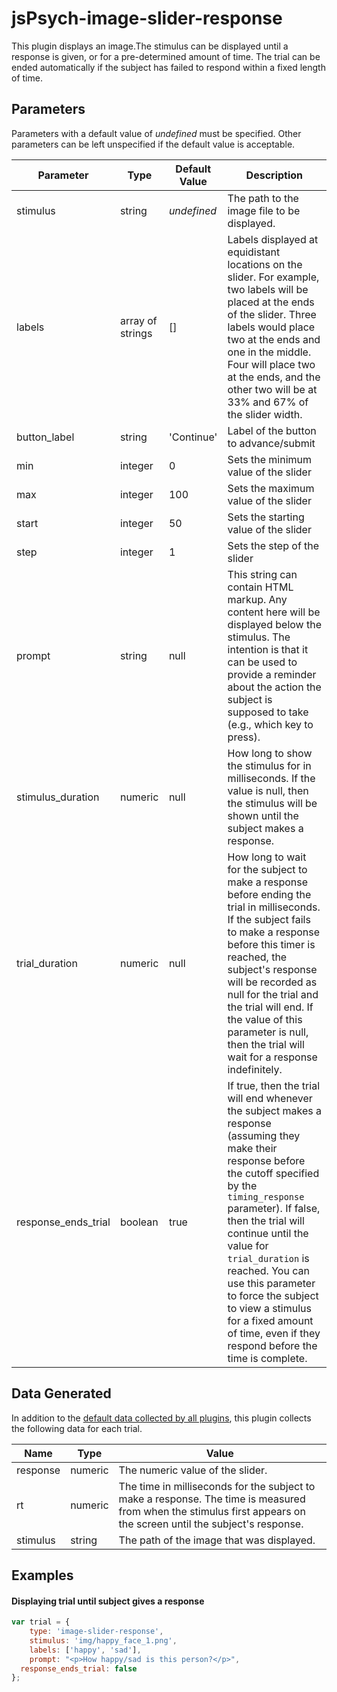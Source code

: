 # jsPsych-image-slider-response

This plugin displays an image.The stimulus can be displayed until a response is given, or for a pre-determined amount of time. The trial can be ended automatically if the subject has failed to respond within a fixed length of time.

## Parameters

Parameters with a default value of *undefined* must be specified. Other parameters can be left unspecified if the default value is acceptable.

Parameter | Type | Default Value | Description
----------|------|---------------|------------
stimulus | string | *undefined* | The path to the image file to be displayed.
labels | array of strings | [] | Labels displayed at equidistant locations on the slider. For example, two labels will be placed at the ends of the slider. Three labels would place two at the ends and one in the middle. Four will place two at the ends, and the other two will be at 33% and 67% of the slider width.
button_label | string |  'Continue' | Label of the button to advance/submit
min | integer | 0 | Sets the minimum value of the slider
max | integer | 100 | Sets the maximum value of the slider
start | integer | 50 | Sets the starting value of the slider
step | integer | 1 | Sets the step of the slider
prompt | string | null | This string can contain HTML markup. Any content here will be displayed below the stimulus. The intention is that it can be used to provide a reminder about the action the subject is supposed to take (e.g., which key to press).
stimulus_duration | numeric | null | How long to show the stimulus for in milliseconds. If the value is null, then the stimulus will be shown until the subject makes a response.
trial_duration | numeric | null | How long to wait for the subject to make a response before ending the trial in milliseconds. If the subject fails to make a response before this timer is reached, the subject's response will be recorded as null for the trial and the trial will end. If the value of this parameter is null, then the trial will wait for a response indefinitely.
response_ends_trial | boolean | true | If true, then the trial will end whenever the subject makes a response (assuming they make their response before the cutoff specified by the `timing_response` parameter). If false, then the trial will continue until the value for `trial_duration` is reached. You can use this parameter to force the subject to view a stimulus for a fixed amount of time, even if they respond before the time is complete.

## Data Generated

In addition to the [default data collected by all plugins](overview#datacollectedbyplugins), this plugin collects the following data for each trial.

Name | Type | Value
-----|------|------
response | numeric | The numeric value of the slider.
rt | numeric | The time in milliseconds for the subject to make a response. The time is measured from when the stimulus first appears on the screen until the subject's response.
stimulus | string | The path of the image that was displayed.

## Examples

#### Displaying trial until subject gives a response

```javascript
var trial = {
	type: 'image-slider-response',
	stimulus: 'img/happy_face_1.png',
	labels: ['happy', 'sad'],
	prompt: "<p>How happy/sad is this person?</p>",
  response_ends_trial: false
};
```
